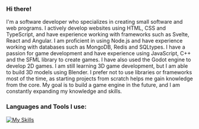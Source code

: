 ### Hi there! 

I'm a software developer who specializes in creating small software and web programs. I actively develop websites using HTML, CSS and TypeScript, and have experience working with frameworks such as Svelte, React and Angular. I am proficient in using Node.js and have experience working with databases such as MongoDB, Redis and SQLtypes. I have a passion for game development and have experience using JavaScript, C++ and the SFML library to create games. I have also used the Godot engine to develop 2D games. I am still learning 3D game development, but I am able to build 3D models using Blender. I prefer not to use libraries or frameworks most of the time, as starting projects from scratch helps me gain knowledge from the core. My goal is to build a game engine in the future, and I am constantly expanding my knowledge and skills.


### Languages and Tools I use:
[![My Skills](https://skills.thijs.gg/icons?i=ts,js,svelte,nodejs,deno,python,cs,cpp,java,kotlin,lua,swift,go,rust,redis,mongodb,firebase,mysql,sqlite,vscode,visualstudio,bash)](https://skills.thijs.gg)

